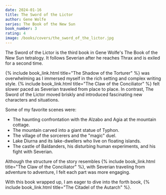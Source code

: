 ```yaml
---
date: 2024-01-16
title: The Sword of the Lictor
author: Gene Wolfe
series: The Book of the New Sun
book_number: 3
rating: 4
image: /books/covers/the_sword_of_the_lictor.jpg
---
```


<span class="book-title">The Sword of the Lictor</span> is the third book in
Gene Wolfe's The Book of the New Sun tetralogy. It follows Severian after he
reaches Thrax and is exiled for a second time.

{% include book_link.html title="The Shadow of the Torturer" %} was
overwhelming as I immersed myself in the rich setting and complex writing
style. {% include book_link.html title="The Claw of the Conciliator" %} felt
slower paced as Severian traveled from place to place. In contrast, <span
class="book-title">The Sword of the Lictor</span> moved briskly and introduced
fascinating new characters and situations.

Some of my favorite scenes were:

- The haunting confrontation with the Alzabo and Agia at the mountain cottage.
- The mountain carved into a giant statue of Typhon.
- The village of the sorcerers and the "magic" duel.
- Lake Diurna and its lake-dwellers who live on floating islands.
- The castle of Baldanders, his disturbing human experiments, and his fight
  with Severian.

Although the structure of the story resembles {% include
book_link.html title="The Claw of the Conciliator" %}, with Severian traveling
from adventure to adventure, I felt each part was more engaging.

With this book wrapped up, I am eager to dive into the forth book, {% include
book_link.html title="The Citadel of the Autarch" %}.
